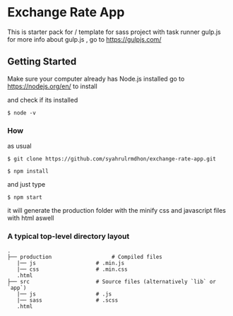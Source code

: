 # Exchange Rate App
This is starter pack for / template for sass project with task runner gulp.js
for more info about gulp.js , go to https://gulpjs.com/

## Getting Started

Make sure your computer already has Node.js installed
go to https://nodejs.org/en/ to install

and check if its installed

```
$ node -v
```


### How

as usual

```
$ git clone https://github.com/syahrulrmdhon/exchange-rate-app.git
```

```
$ npm install
```

and just type 

```
$ npm start
```

it will generate the production folder with the minify css and javascript files with html aswell

### A typical top-level directory layout

    .
    ├── production                   # Compiled files
       |── js                   # .min.js
       |── css                  # .min.css
       .html
    ├── src                     # Source files (alternatively `lib` or `app`)
       |── js                   # .js
       |── sass                 # .scss
       .html

